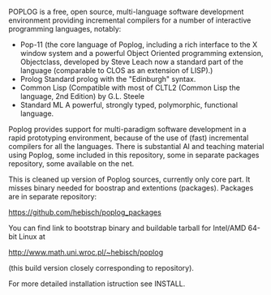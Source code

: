 POPLOG is a free, open source, multi-language software development
environment providing incremental compilers for a number of interactive
programming languages, notably:

* Pop-11
    (the core language of Poplog, including a rich interface to the X
    window system and a powerful Object Oriented programming extension,
    Objectclass, developed by Steve Leach now a standard part of the
    language (comparable to CLOS as an extension of LISP).) 
* Prolog
    Standard prolog with the "Edinburgh" syntax.
* Common Lisp
    (Compatible with most of CLTL2 (Common Lisp the language, 2nd
    Edition) by G.L. Steele
* Standard ML
    A powerful, strongly typed, polymorphic, functional language.

Poplog provides support for multi-paradigm software development in a
rapid prototyping environment, because of the use of (fast) incremental
compilers for all the languages.  There is substantial AI and teaching
material using Poplog, some included in this repository, some
in separate packages repository, some available on the net.

This is cleaned up version of Poplog sources, currently only
core part.  It misses binary needed for boostrap and extentions
(packages).  Packages are in separate repository:

  https://github.com/hebisch/poplog_packages

You can find link to bootstrap binary and buildable tarball for
Intel/AMD 64-bit Linux at

  http://www.math.uni.wroc.pl/~hebisch/poplog

(this build version closely corresponding to repository).

For more detailed installation istruction see INSTALL.
